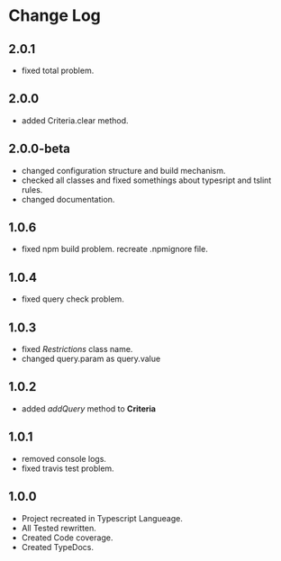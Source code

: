 # Change Log

## 2.0.1
 * fixed total problem.

## 2.0.0
 * added Criteria.clear method.

## 2.0.0-beta
   * changed configuration structure and build mechanism.
   * checked all classes and fixed somethings about typesript and tslint rules.
   * changed documentation.


## 1.0.6
   * fixed npm build problem. recreate .npmignore file.
   
## 1.0.4
   * fixed query check problem.
   
## 1.0.3
   * fixed *Restrictions* class name.
   * changed query.param as query.value
   
## 1.0.2
   * added *addQuery* method to **Criteria** 
  
## 1.0.1
   * removed console logs. 
   * fixed travis test problem.
   
## 1.0.0
   * Project recreated in Typescript Langueage.
   * All Tested rewritten.
   * Created Code coverage.
   * Created TypeDocs. 
   
